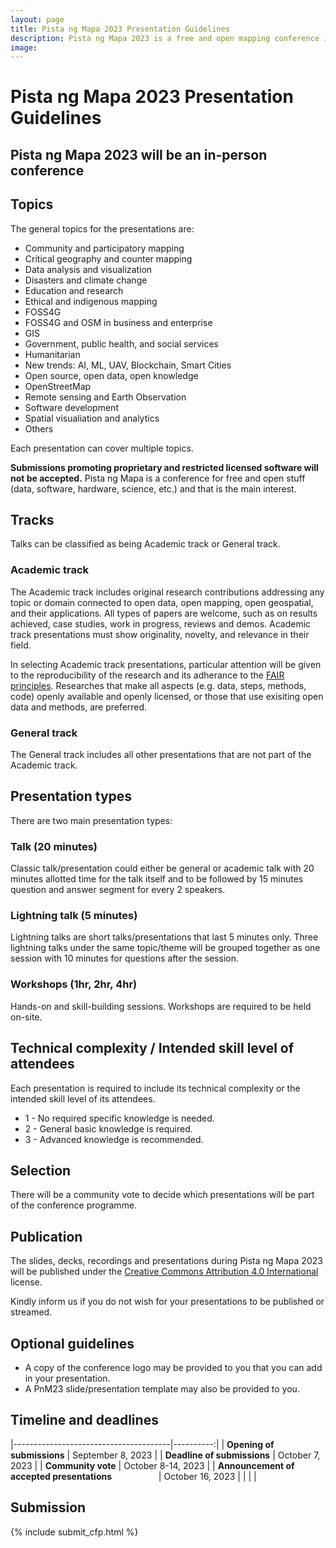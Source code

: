 ```yaml
---
layout: page
title: Pista ng Mapa 2023 Presentation Guidelines
description: Pista ng Mapa 2023 is a free and open mapping conference in the Philippines
image:
---
```

<h1 class="color-primary-4 mb-4">Pista ng Mapa 2023 Presentation Guidelines</h1>

## Pista ng Mapa 2023 will be an in-person conference

## Topics

The general topics for the presentations are:

* Community and participatory mapping
* Critical geography and counter mapping
* Data analysis and visualization
* Disasters and climate change
* Education and research
* Ethical and indigenous mapping
* FOSS4G
* FOSS4G and OSM in business and enterprise
* GIS
* Government, public health, and social services
* Humanitarian
* New trends: AI, ML, UAV, Blockchain, Smart Cities
* Open source, open data, open knowledge
* OpenStreetMap
* Remote sensing and Earth Observation
* Software development
* Spatial visualiation and analytics
* Others

Each presentation can cover multiple topics.

<strong>Submissions promoting proprietary and restricted licensed software will not be accepted.</strong> Pista ng Mapa is a conference for free and open stuff (data, software, hardware, science, etc.) and that is the main interest.

## Tracks

Talks can be classified as being Academic track or General track.

### Academic track

The Academic track includes original research contributions addressing any topic or domain connected to open data, open mapping, open geospatial, and their applications. All types of papers are welcome, such as on results achieved, case studies, work in progress, reviews and demos. Academic track presentations must show originality, novelty, and relevance in their field.

In selecting Academic track presentations, particular attention will be given to the reproducibility of the research and its adherance to the [FAIR principles](https://www.go-fair.org/fair-principles/). Researches that make all aspects (e.g. data, steps, methods, code) openly available and openly licensed, or those that use exisiting open data and methods, are preferred.

### General track

The General track includes all other presentations that are not part of the Academic track.

## Presentation types

There are two main presentation types:

### Talk (20 minutes)

Classic talk/presentation could either be general or academic talk with 20 minutes allotted time for the talk itself and to be followed by 15 minutes question and answer segment for every 2 speakers.

### Lightning talk (5 minutes)

Lightning talks are short talks/presentations that last 5 minutes only. Three lightning talks under the same topic/theme will be grouped together as one session with 10 minutes for questions after the session.

### Workshops (1hr, 2hr, 4hr)

Hands-on and skill-building sessions. Workshops are required to be held on-site.

## Technical complexity / Intended skill level of attendees

Each presentation is required to include its technical complexity or the intended skill level of its attendees.

* 1 - No required specific knowledge is needed.
* 2 - General basic knowledge is required.
* 3 - Advanced knowledge is recommended.

## Selection

There will be a community vote to decide which presentations will be part of the conference programme.

## Publication

The slides, decks, recordings and presentations during Pista ng Mapa 2023 will be published under the [Creative Commons Attribution 4.0 International](https://creativecommons.org/licenses/by/4.0/) license.

Kindly inform us if you do not wish for your presentations to be published or streamed.

## Optional guidelines
* A copy of the conference logo may be provided to you that you can add in your presentation.
* A PnM23 slide/presentation template may also be provided to you.

## Timeline and deadlines

|---------------------------------------|----------:|
| **Opening of submissions**            |     September 8, 2023     |
| **Deadline of submissions**           |     October 7, 2023    |
| **Community vote**                    |     October 8-14, 2023    |
| **Announcement of accepted presentations** &nbsp; &nbsp; &nbsp; &nbsp; &nbsp; &nbsp; &nbsp; &nbsp; &nbsp; |     October 16, 2023    |
|   |   |

## Submission
{% include submit_cfp.html %}